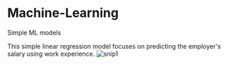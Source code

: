 # Machine-Learning
Simple ML models

This simple linear regression model focuses on predicting the employer's salary using work experience.
![snip1](https://user-images.githubusercontent.com/90599757/133657263-4eae0aae-4fa8-42d4-a4b9-2c301873cef7.PNG)
